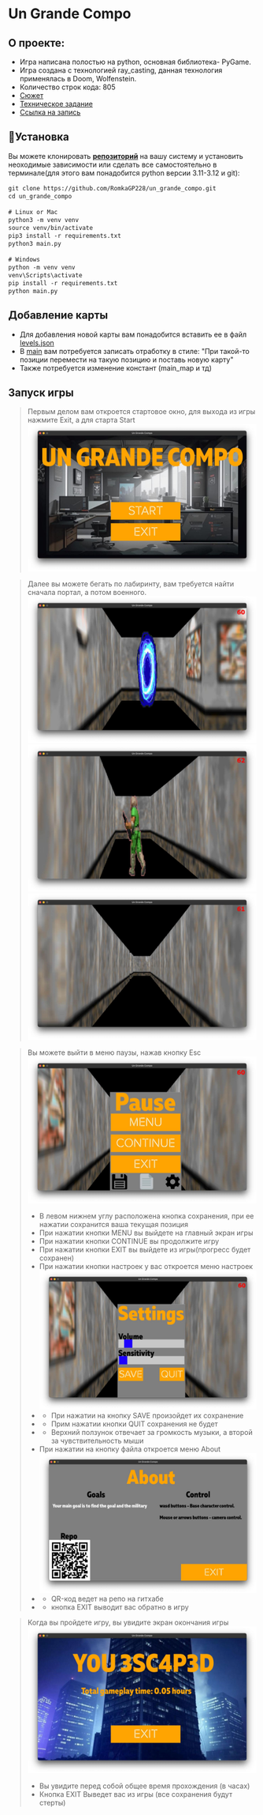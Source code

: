 # Un Grande Compo
## О проекте:
- Игра написана полостью на python, основная библиотека- PyGame.
- Игра создана с технологией ray_casting, данная технология применялась в Doom, Wolfenstein.
- Количество строк кода: 805
- [Сюжет](files/plot.txt)
- [Техническое задание](materials/technical_specification.md)
- [Ссылка на запись](https://disk.yandex.ru/i/j75SEZCybrcG3w)

## 🧱Установка
Вы можете клонировать [**репозиторий**](https://github.com/RomkaGP228/un_grande_compo.git) на вашу систему и установить неоходимые зависимости или сделать все самостоятельно в терминале(для этого вам понадобится python версии 3.11-3.12 и git):
```shell
git clone https://github.com/RomkaGP228/un_grande_compo.git
cd un_grande_compo

# Linux or Mac
python3 -m venv venv
source venv/bin/activate
pip3 install -r requirements.txt
python3 main.py

# Windows
python -m venv venv
venv\Scripts\activate
pip install -r requirements.txt
python main.py
```

## Добавление карты
- Для добавления новой карты вам понадобится вставить ее в файл [levels.json](levels1/levels.json)
- В [main](main.py) вам потребуется записать отработку в стиле: "При такой-то позиции перемести на такую позицию и поставь новую карту"
- Также потребуется изменение констант (main_map и тд)

## Запуск игры
> Первым делом вам откроется стартовое окно, для выхода из игры нажмите Exit, а для старта Start
> ![](materials/photo_5_2025-02-02_21-54-39.jpg)

>Далее вы можете бегать по лабиринту, вам требуется найти сначала портал, а потом военного.
> ![](materials/photo_8_2025-02-02_21-54-39.jpg)
> ![](materials/photo_2_2025-02-02_21-54-39.jpg)
> ![](materials/photo_1_2025-02-02_21-54-39.jpg)

>Вы можете выйти в меню паузы, нажав кнопку Esc
> ![](materials/photo_4_2025-02-02_21-54-39.jpg)
> - В левом нижнем углу расположена кнопка сохранения, при ее нажатии сохранится ваша текущая позиция
> - При нажатии кнопки MENU вы выйдете на главный экран игры
> - При нажатии кнопки CONTINUE вы продолжите игру
> - При нажатии кнопки EXIT вы выйдете из игры(прогресс будет сохранен)
> - При нажатии кнопки настроек у вас откроется меню настроек
>![](materials/photo_6_2025-02-02_21-54-39.jpg)
> - - При нажатии на кнопку SAVE произойдет их сохранение
> - - Прим нажатии кнопки QUIT сохранения не будет
> - - Верхний ползунок отвечает за громкость музыки, а второй за чувствительность мыши
> - При нажатии на кнопку файла откроется меню About
> ![](materials/photo_7_2025-02-02_21-54-39.jpg)
> - - QR-код ведет на репо на гитхабе
> - - кнопка EXIT выводит вас обратно в игру

> Когда вы пройдете игру, вы увидите экран окончания игры
> ![](materials/photo_3_2025-02-02_21-54-39.jpg)
> - Вы увидите перед собой общее время прохождения (в часах)
> - Кнопка EXIT Выведет вас из игры (все сохранения будут стерты)
